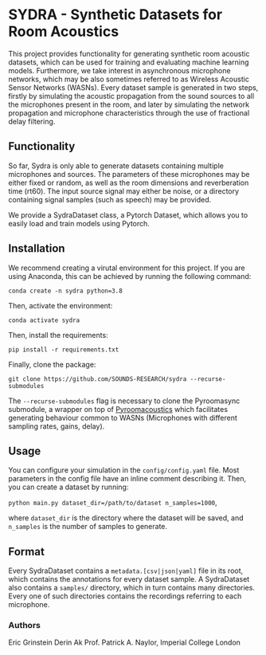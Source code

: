 # SYDRA - Synthetic Datasets for Room Acoustics

This project provides functionality for generating synthetic room acoustic datasets, which can be used for training and evaluating machine learning models. Furthermore, we take interest in asynchronous microphone networks, which may be also sometimes referred to as Wireless Acoustic Sensor Networks (WASNs). Every dataset sample is generated in two steps, firstly by simulating the acoustic propagation from the sound sources to all the microphones present in the room, and later by simulating the network propagation and microphone characteristics through the use of fractional delay filtering.

## Functionality
So far, Sydra is only able to generate datasets containing multiple microphones and sources. The parameters of these microphones may be either fixed or random, as well as the room dimensions and reverberation time (rt60). The input source signal may either be noise, or a directory containing signal samples (such as speech) may be provided.

We provide a SydraDataset class, a Pytorch Dataset, which allows you to easily load and train models using Pytorch.


## Installation
We recommend creating a virutal environment for this project.
If you are using Anaconda, this can be achieved by running the following command:

`conda create -n sydra python=3.8`

Then, activate the environment:

`conda activate sydra`

Then, install the requirements:

`pip install -r requirements.txt`

Finally, clone the package:

`git clone https://github.com/SOUNDS-RESEARCH/sydra --recurse-submodules`


The `--recurse-submodules` flag is necessary to clone the Pyroomasync submodule, a wrapper on top of [Pyroomacoustics](https://github.com/LCAV/pyroomacoustics/) which facilitates generating behaviour
common to WASNs (Microphones with different sampling rates, gains, delay).

## Usage
You can configure your simulation in the `config/config.yaml` file. Most parameters in the config file have an inline comment describing it. Then, you can create a dataset by running:

`python main.py dataset_dir=/path/to/dataset n_samples=1000`,

where `dataset_dir` is the directory where the dataset will be saved, and `n_samples` is the number of samples to generate.

## Format

Every SydraDataset contains a `metadata.[csv|json|yaml]` file in its root, which contains the annotations for every dataset sample.
A SydraDataset also contains a `samples/` directory, which in turn contains many directories. Every one of such directories contains the recordings referring to each microphone.

### Authors
Eric Grinstein
Derin Ak
Prof. Patrick A. Naylor, Imperial College London
